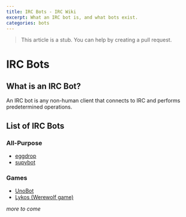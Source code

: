 ```yaml
---
title: IRC Bots - IRC Wiki
excerpt: What an IRC bot is, and what bots exist.
categories: bots
---
```

>This article is a stub. You can help by creating a pull request.
# IRC Bots
## What is an IRC Bot?
An IRC bot is any non-human client that connects to IRC and performs predetermined operations.

## List of IRC Bots
### All-Purpose

* [eggdrop](/wiki/bot/eggdrop)
* [supybot](/wiki/bot/supybot)

### Games

* [UnoBot](https://github.com/mjsalerno/UnoBot)
* [Lykos (Werewolf game)](https://github.com/lykoss/lykos)

*more to come*